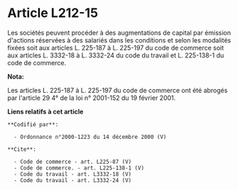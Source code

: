 # Article L212-15

Les sociétés peuvent procéder à des augmentations de capital par émission d'actions réservées à des salariés dans les
conditions et selon les modalités fixées soit aux articles L. 225-187 à L. 225-197 du code de commerce soit aux articles L.
3332-18 à L. 3332-24 du code du travail et L. 225-138-1 du code de commerce.

**Nota:**

Les articles L. 225-187 à L. 225-197 du code de commerce ont été abrogés par l'article 29 4° de la loi n° 2001-152 du 19
février 2001.

**Liens relatifs à cet article**

	**Codifié par**:

	  - Ordonnance n°2000-1223 du 14 décembre 2000 (V)

	**Cite**:

	  - Code de commerce - art. L225-87 (V)
	  - Code de commerce. - art. L225-138-1 (V)
	  - Code du travail - art. L3332-18 (V)
	  - Code du travail - art. L3332-24 (V)
